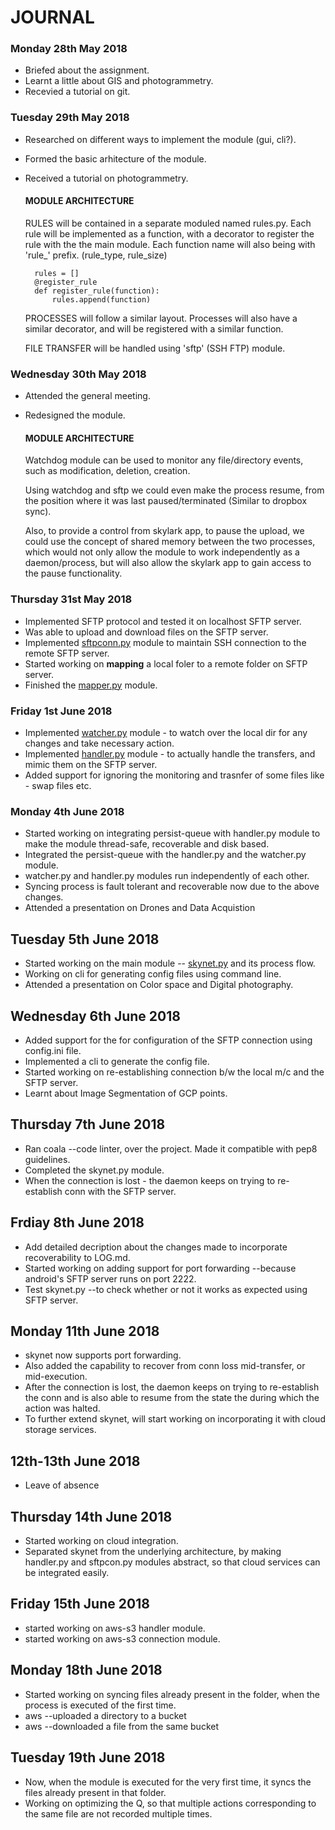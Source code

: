 # JOURNAL

### Monday 28th May 2018
+ Briefed about the assignment.
+ Learnt a little about GIS and photogrammetry.
+ Recevied a tutorial on git.

### Tuesday 29th May 2018
+ Researched on different ways to implement the module (gui, cli?).
+ Formed the basic arhitecture of the module.
+ Received a tutorial on photogrammetry.

    #### MODULE ARCHITECTURE
    
    RULES will be contained in a separate moduled named rules.py. Each rule will be
     implemented as a function, with a decorator to register the rule with the the main module.
    Each function name will also being with 'rule_' prefix. (rule_type, rule_size)
    
        rules = []
        @register_rule
        def register_rule(function):
            rules.append(function)
    PROCESSES will follow a similar layout. Processes will also have a similar decorator,
     and will be registered with a similar function.

    FILE TRANSFER will be handled using 'sftp' (SSH FTP) module.

### Wednesday 30th May 2018
+ Attended the general meeting.
+ Redesigned the module.

    #### MODULE ARCHITECTURE

    Watchdog module can be used to monitor any file/directory events, such as modification,
     deletion, creation.

    Using watchdog and sftp we could even make the process resume, from the position where
     it was last paused/terminated (Similar to dropbox sync).
    
    Also, to provide a control from skylark app, to pause the upload, we could use the concept
     of shared memory between the two processes, which would not only allow the module to work
     independently as a daemon/process, but will also allow the skylark app to gain access to
     the pause functionality.

### Thursday 31st May 2018
+ Implemented SFTP protocol and tested it on localhost SFTP server.
+ Was able to upload and download files on the SFTP server.
+ Implemented [sftpconn.py](https://bitbucket.org/EverWinter23/skynet/src/dev/lib/sftpcon.py) 
  module to maintain SSH connection to the remote SFTP server.
+ Started working on **mapping** a local foler to a remote folder on SFTP server.
+ Finished the [mapper.py](https://bitbucket.org/EverWinter23/skynet/src/dev/lib/mapper.py) 
  module.


### Friday 1st June 2018
+ Implemented [watcher.py](https://bitbucket.org/EverWinter23/skynet/src/dev/lib/watcher.py) 
  module - to watch over the local dir for any changes and take necessary action.
+ Implemented [handler.py](https://bitbucket.org/EverWinter23/skynet/src/dev/lib/handler.py) 
  module - to actually handle the transfers, and mimic them on the SFTP server.
+ Added support for ignoring the monitoring and trasnfer of some files like - swap files etc.

### Monday 4th June 2018
+ Started working on integrating persist-queue with handler.py module to make the module
  thread-safe, recoverable and disk based.
+ Integrated the persist-queue with the handler.py and the watcher.py module.
+ watcher.py and handler.py modules run independently of each other.
+ Syncing process is fault tolerant and recoverable now due to the above changes.
+ Attended a presentation on Drones and Data Acquistion

## Tuesday 5th June 2018
+ Started working on the main module -- 
  [skynet.py](https://bitbucket.org/EverWinter23/skynet/src/dev/lib/skynet.py) and its process
  flow.
+ Working on cli for generating config files using command line.
+ Attended a presentation on Color space and Digital photography.

## Wednesday 6th June 2018
+ Added support for the  for configuration of the SFTP connection using config.ini file.
+ Implemented a cli to generate the config file.
+ Started working on re-establishing connection b/w the local m/c and the SFTP server.
+ Learnt about Image Segmentation of GCP points.

## Thursday 7th June 2018
+ Ran coala --code linter, over the project. Made it compatible with pep8 guidelines.
+ Completed the skynet.py module.
+ When the connection is lost - the daemon keeps on trying to re-establish conn with the 
  SFTP server.

## Frdiay 8th June 2018
+ Add detailed decription about the changes made to incorporate recoverability to LOG.md.
+ Started working on adding support for port forwarding --because android's SFTP server runs
  on port 2222.
+ Test skynet.py --to check whether or not it works as expected using SFTP server.

## Monday 11th June 2018
+ skynet now supports port forwarding. 
+ Also added the capability to recover from conn loss mid-transfer, or mid-execution.
+ After the connection is lost, the daemon keeps on trying to re-establish the conn and
  is also able to resume from the state the during which the action was halted.
+ To further extend skynet, will start working on incorporating it with cloud storage services.

## 12th-13th June 2018
+ Leave of absence

## Thursday 14th June 2018
+ Started working on cloud integration.
+ Separated skynet from the underlying architecture, by making handler.py and sftpcon.py
  modules abstract, so that cloud services can be integrated easily.

## Friday 15th June 2018
+ started working on aws-s3 handler module.
+ started working on aws-s3 connection module.

## Monday 18th June 2018
+ Started working on syncing files already present in the folder, when the process is
  executed of the first time.
+ aws --uploaded a directory to a bucket
+ aws --downloaded a file from the same bucket

## Tuesday 19th June 2018
+ Now, when the module is executed for the very first time, it syncs the files already
  present in that folder.
+ Working on optimizing the Q, so that multiple actions corresponding to the same file
  are not recorded multiple times.
